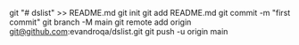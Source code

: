git "# dslist" >> README.md
git init
git add README.md
git commit -m "first commit"
git branch -M main
git remote add origin git@github.com:evandroqa/dslist.git
git push -u origin main
